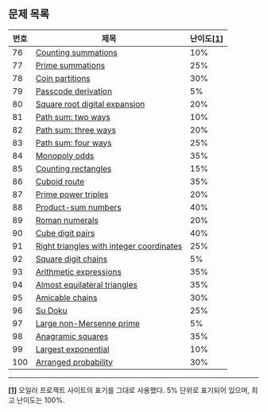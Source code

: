## 문제 목록

번호 | 제목 | 난이도<a id="footnote-ref-1" href="#footnote-1">[1]</a>
--- | --- | ---
76 | [Counting summations](./problem_076) | 10%
77 | [Prime summations](./problem_077) | 25%
78 | [Coin partitions](./problem_078) | 30%
79 | [Passcode derivation](./problem_079) | 5%
80 | [Square root digital expansion](./problem_080) | 20%
81 | [Path sum: two ways](./problem_081) | 10%
82 | [Path sum: three ways](./problem_082) | 20%
83 | [Path sum: four ways](./problem_083) | 25%
84 | [Monopoly odds](./problem_084) | 35%
85 | [Counting rectangles](./problem_085) | 15%
86 | [Cuboid route](./problem_086) | 35%
87 | [Prime power triples](./problem_087) | 20%
88 | [Product-sum numbers](./problem_088) | 40%
89 | [Roman numerals](./problem_089) | 20%
90 | [Cube digit pairs](./problem_090) | 40%
91 | [Right triangles with integer coordinates](./problem_091) | 25%
92 | [Square digit chains](./problem_092) | 5%
93 | [Arithmetic expressions](./problem_093) | 35%
94 | [Almost equilateral triangles](./problem_094) | 35%
95 | [Amicable chains](./problem_095) | 30%
96 | [Su Doku](./problem_096) | 25%
97 | [Large non-Mersenne prime](./problem_097) | 5%
98 | [Anagramic squares](./problem_098) | 35%
99 | [Largest exponential](./problem_099) | 10%
100 | [Arranged probability](./problem_100) | 30%

---

<a id="footnote-1" href="#footnote-ref-1">**[1]**</a> 오일러 프로젝트 사이트의 표기를 그대로 사용했다. 5% 단위로 표기되어 있으며, 최고 난이도는 100%.
